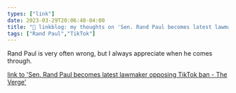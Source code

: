 ```yaml
---
types: ["link"]
date: 2023-03-29T20:06:48-04:00
title: "🔗 linkblog: my thoughts on 'Sen. Rand Paul becomes latest lawmaker opposing TikTok ban - The Verge'"
tags: ["Rand Paul","TikTok"]
---
```

Rand Paul is very often wrong, but I always appreciate when he comes through.  
 

[link to 'Sen. Rand Paul becomes latest lawmaker opposing TikTok ban - The Verge'](https://www.theverge.com/2023/3/29/23662367/tiktok-ban-rand-paul-josh-hawley-bytedance-bowman-restrict-act)
